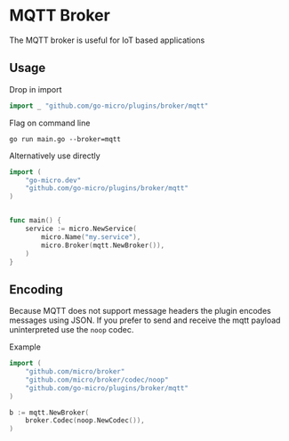 # MQTT Broker

The MQTT broker is useful for IoT based applications

## Usage

Drop in import

```go
import _ "github.com/go-micro/plugins/broker/mqtt"
```

Flag on command line

```shell
go run main.go --broker=mqtt
```

Alternatively use directly

```go
import (
	"go-micro.dev"
	"github.com/go-micro/plugins/broker/mqtt"
)


func main() {
	service := micro.NewService(
		micro.Name("my.service"),
		micro.Broker(mqtt.NewBroker()),
	)
}
```

## Encoding

Because MQTT does not support message headers the plugin encodes messages using JSON. 
If you prefer to send and receive the mqtt payload uninterpreted use the `noop` codec.

Example

```go
import (
    "github.com/micro/broker"
    "github.com/micro/broker/codec/noop"
    "github.com/go-micro/plugins/broker/mqtt"
)

b := mqtt.NewBroker(
    broker.Codec(noop.NewCodec()),
)
```
